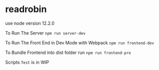 # readrobin

use node version 12.2.0

To Run The Server `npm run server-dev`

To Run The Front End in Dev Mode with Webpack `npm run frontend-dev`

To Bundle Frontend into dist folder run `npm run frontend-pro`

Scripts `Test` is in WIP 
